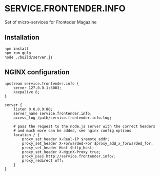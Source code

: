 # SERVICE.FRONTENDER.INFO

Set of micro-services for Fronteder Magazine

## Installation

    npm install
    npm run gulp
    node ./build/server.js

## NGINX configuration

    upstream service.frontender.info {
        server 127.0.0.1:3003;
        keepalive 8;
    }

    server {
        listen 0.0.0.0:80;
        server_name service.frontender.info;
        access_log /path/service.frontender.info.log;

        # pass the request to the node.js server with the correct headers
        # and much more can be added, see nginx config options
        location / {
            proxy_set_header X-Real-IP $remote_addr;
            proxy_set_header X-Forwarded-For $proxy_add_x_forwarded_for;
            proxy_set_header Host $http_host;
            proxy_set_header X-NginX-Proxy true;
            proxy_pass http://service.frontender.info/;
            proxy_redirect off;
        }
    }
